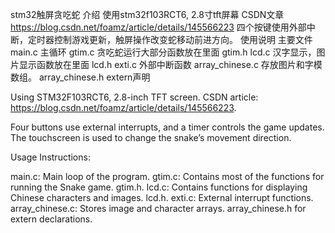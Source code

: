 stm32触屏贪吃蛇
介绍
使用stm32f103RCT6, 2.8寸tft屏幕 
CSDN文章​​https://blog.csdn.net/foamz/article/details/145566223
四个按键使用外部中断，定时器控制游戏更新，触屏操作改变蛇移动前进方向。
使用说明
主要文件 main.c 主循环
gtim.c 贪吃蛇运行大部分函数放在里面 gtim.h
lcd.c 汉字显示，图片显示函数放在里面 lcd.h
exti.c 外部中断函数
array_chinese.c 存放图片和字模数组。
array_chinese.h extern声明


Using STM32F103RCT6, 2.8-inch TFT screen. 
CSDN article: https://blog.csdn.net/foamz/article/details/145566223.

Four buttons use external interrupts, and a timer controls the game updates. The touchscreen is used to change the snake’s movement direction.

Usage Instructions:

main.c: Main loop of the program.
gtim.c: Contains most of the functions for running the Snake game. gtim.h.
lcd.c: Contains functions for displaying Chinese characters and images. lcd.h.
exti.c: External interrupt functions.
array_chinese.c: Stores image and character arrays.
array_chinese.h for extern declarations.
